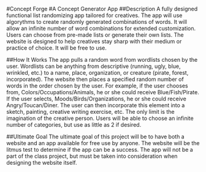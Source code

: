 #Concept Forge
#A Concept Generator App
##Description
A fully designed functional list randomizing app tailored for creatives. The app will use algorythms to create randomly generated combinations of words. It will allow an infinite number of word combinations for extended customization. Users can choose from pre-made lists or generate their own lists. The website is designed to help creatives stay sharp with their medium or practice of choice. It will be free to use.

##How It Works
The app pulls a random word from wordlists chosen by the user. Wordlists can be anything from descriptive (running, ugly, blue, wrinkled, etc.) to a name, place, organization, or creature (pirate, forest, incorporated). The website then places a specified random number of words in the order chosen by the user. For example, if the user chooses from, Colors/Occupations/Animals, he or she could receive Blue/Fish/Pirate. If the user selects, Moods/Birds/Organizations, he or she could receive Angry/Toucan/Diner. The user can then incorporate this element into a sketch, painting, creative writing exercise, etc. The only limit is the imagination of the creative person. Users will be able to choose an infinite number of categories, but use as little as 2 if desired.

##Ultimate Goal
The ultimate goal of this project will be to have both a website and an app available for free use by anyone. The website will be the litmus test to determine if the app can be a success. The app will not be a part of the class project, but must be taken into consideration when designing the website itself.
